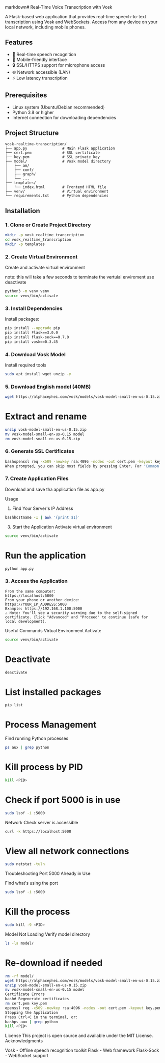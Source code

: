 markdown# Real-Time Voice Transcription with Vosk

A Flask-based web application that provides real-time speech-to-text transcription using Vosk and WebSockets. Access from any device on your local network, including mobile phones.

## Features

- 🎤 Real-time speech recognition
- 📱 Mobile-friendly interface
- 🔒 SSL/HTTPS support for microphone access
- 🌐 Network accessible (LAN)
- ⚡ Low latency transcription

## Prerequisites

- Linux system (Ubuntu/Debian recommended)
- Python 3.8 or higher
- Internet connection for downloading dependencies

## Project Structure
```
vosk-realtime-transcription/
├── app.py                # Main Flask application
├── cert.pem              # SSL certificate
├── key.pem               # SSL private key
├── model/                # Vosk model directory
│   ├── am/
│   ├── conf/
│   ├── graph/
│   └── ...
├── templates/
│   └── index.html        # Frontend HTML file
├── venv/                 # Virtual environment
└── requirements.txt      # Python dependencies
```

## Installation

### 1. Clone or Create Project Directory
```bash
mkdir -p vosk_realtime_transcription
cd vosk_realtime_transcription
mkdir -p templates
```
### 2. Create Virtual Environment
Create and activate virtual environment

note: this will take a few seconds to terminate the vertuial enviroment use deactivate
```bash
python3 -m venv venv
source venv/bin/activate
```


### 3. Install Dependencies
Install packages:
```bash
pip install --upgrade pip
pip install Flask==3.0.0
pip install flask-sock==0.7.0
pip install vosk==0.3.45
```
### 4. Download Vosk Model

Install required tools
```bash
sudo apt install wget unzip -y
```

### 5. Download English model (40MB)
```bash
wget https://alphacephei.com/vosk/models/vosk-model-small-en-us-0.15.zip
```
# Extract and rename
```bash
unzip vosk-model-small-en-us-0.15.zip
mv vosk-model-small-en-us-0.15 model
rm vosk-model-small-en-us-0.15.zip
```

### 6. Generate SSL Certificates
```bash
bashopenssl req -x509 -newkey rsa:4096 -nodes -out cert.pem -keyout key.pem -days 365
When prompted, you can skip most fields by pressing Enter. For "Common Name", enter your server's IP address or localhost.
```

### 7. Create Application Files
Download and save tha application file as app.py

Usage
1. Find Your Server's IP Address
```bash
bashhostname -I | awk '{print $1}'
```
3. Start the Application
Activate virtual environment
```bash
source venv/bin/activate
```

# Run the application
```python
python app.py
```
### 3. Access the Application
```
From the same computer:
https://localhost:5000
From your phone or another device:
https://YOUR_IP_ADDRESS:5000
Example: https://192.168.1.100:5000
⚠️ Note: You'll see a security warning due to the self-signed certificate. Click "Advanced" and "Proceed" to continue (safe for local development).
```
Useful Commands
Virtual Environment Activate
```bash
source venv/bin/activate
```
# Deactivate
```bash
deactivate
```

# List installed packages
```bash
pip list
```
# Process Management
Find running Python processes
```bash
ps aux | grep python
```
# Kill process by PID
```bash
kill <PID>
```
# Check if port 5000 is in use
```bash
sudo lsof -i :5000
```
Network
Check server is accessible
```bash
curl -k https://localhost:5000
```

# View all network connections
```bash
sudo netstat -tuln
```
Troubleshooting
Port 5000 Already in Use

Find what's using the port
```bash
sudo lsof -i :5000
```
# Kill the process
```bash
sudo kill -9 <PID>
```
Model Not Loading
Verify model directory
```bash
ls -la model/
```

# Re-download if needed
```bash
rm -rf model/
wget https://alphacephei.com/vosk/models/vosk-model-small-en-us-0.15.zip
unzip vosk-model-small-en-us-0.15.zip
mv vosk-model-small-en-us-0.15 model
Certificate Errors
bash# Regenerate certificates
rm cert.pem key.pem
openssl req -x509 -newkey rsa:4096 -nodes -out cert.pem -keyout key.pem -days 365
Stopping the Application
Press Ctrl+C in the terminal, or:
bashps aux | grep python
kill <PID>
```

License
This project is open source and available under the MIT License.
Acknowledgments

Vosk - Offline speech recognition toolkit
Flask - Web framework
Flask-Sock - WebSocket support
